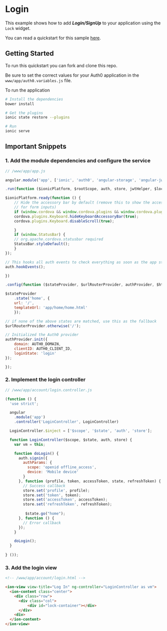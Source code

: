 # Login

This example shows how to add ***Login/SignUp*** to your application using the `Lock` widget.

You can read a quickstart for this sample [here](https://auth0.com/docs/quickstart/native/ionic/01-login). 

## Getting Started

To run this quickstart you can fork and clone this repo.

Be sure to set the correct values for your Auth0 application in the `www/app/auth0.variables.js` file.

To run the application

```bash
# Install the dependencies
bower install

# Get the plugins
ionic state restore --plugins

# Run
ionic serve
```

## Important Snippets

### 1. Add the module dependencies and configure the service

```js
// /www/app/app.js

angular.module('app', ['ionic', 'auth0', 'angular-storage', 'angular-jwt'])

.run(function ($ionicPlatform, $rootScope, auth, store, jwtHelper, $location) {

$ionicPlatform.ready(function () {
    // Hide the accessory bar by default (remove this to show the accessory bar above the keyboard
    // for form inputs)
    if (window.cordova && window.cordova.plugins && window.cordova.plugins.Keyboard) {
    cordova.plugins.Keyboard.hideKeyboardAccessoryBar(true);
    cordova.plugins.Keyboard.disableScroll(true);

    }
    if (window.StatusBar) {
    // org.apache.cordova.statusbar required
    StatusBar.styleDefault();
    }
});

// This hooks all auth events to check everything as soon as the app starts
auth.hookEvents();

})

.config(function ($stateProvider, $urlRouterProvider, authProvider, $httpProvider, jwtInterceptorProvider) {

$stateProvider
    .state('home', {
    url: '/',
    templateUrl: 'app/home/home.html'
    });

// if none of the above states are matched, use this as the fallback
$urlRouterProvider.otherwise('/');

// Initialized the Auth0 provider
authProvider.init({
    domain: AUTH0_DOMAIN,
    clientID: AUTH0_CLIENT_ID,
    loginState: 'login'
});

});
```

### 2. Implement the login controller

```js
// /www/app/account/login.controller.js

(function () {
  'use strict';

  angular
    .module('app')
    .controller('LoginController', LoginController)

  LoginController.$inject = ['$scope', '$state', 'auth', 'store'];

  function LoginController($scope, $state, auth, store) {
    var vm = this;

    function doLogin() {
      auth.signin({
        authParams: {
          scope: 'openid offline_access',
          device: 'Mobile device'
        }
      }, function (profile, token, accessToken, state, refreshToken) {
        // Success callback
        store.set('profile', profile);
        store.set('token', token);
        store.set('accessToken', accessToken);
        store.set('refreshToken', refreshToken);
        
         $state.go("home");
      }, function () {
        // Error callback
      });
    }

    doLogin();
  }
  
} ());
```

### 3. Add the login view

```html
<!-- /www/app/account/login.html -->

<ion-view view-title="Log In" ng-controller="LoginController as vm">
  <ion-content class="center">
    <div class="row">
      <div class="col">
          <div id="lock-container"></div>
      </div>
    <div>
  </ion-content>
</ion-view>
```
